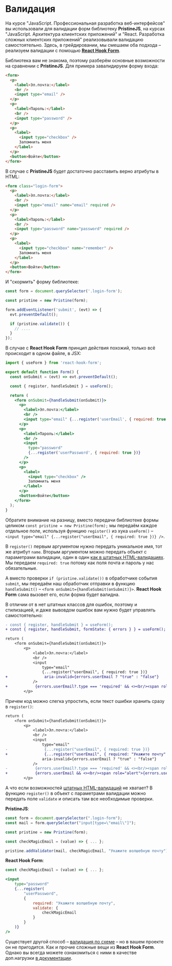# Валидация

На курсе "JavaScript. Профессиональная разработка веб-интерфейсов" вы использовали для валидации форм библиотеку **PristineJS**, на курсах "JavaScript. Архитектура клиентских приложений" и "React. Разработка сложных клиентских приложений" реализовывали валидацию самостоятельно. Здесь, в грейдировании, мы смешаем оба подхода – реализуем валидации с помощью [**React Hook Form**](https://react-hook-form.com/).

Библиотека вам не знакома, поэтому разберём основные возможности на сравнении с **PristineJS**. Для примера завалидируем форму входа:

```html
<form>
  <p>
    <label>Эл.почта:</label>
    <br />
    <input type="email" />
  </p>
  <p>
    <label>Пароль:</label>
    <br />
    <input type="password" />
  </p>
  <p>
    <label>
      <input type="checkbox" />
      Запомнить меня
    </label>
  </p>
  <button>Войти</button>
</form>
```

В случае с **PristineJS** будет достаточно расставить верно атрибуты в HTML:

```html
<form class="login-form">
  <p>
    <label>Эл.почта:</label>
    <br />
    <input type="email" name="email" required />
  </p>
  <p>
    <label>Пароль:</label>
    <br />
    <input type="password" name="password" required />
  </p>
  <p>
    <label>
      <input type="checkbox" name="remember" />
      Запомнить меня
    </label>
  </p>
  <button>Войти</button>
</form>
```

И "скормить" форму библиотеке:

```js
const form = document.querySelector('.login-form');

const pristine = new Pristine(form);

form.addEventListener('submit', (evt) => {
  evt.preventDefault();

  if (pristine.validate()) {
    // ....
  }
});
```

В случае с **React Hook Form** принцип действия похожий, только всё происходит в одном файле, в JSX:

```jsx
import { useForm } from 'react-hook-form';

export default function Form() {
  const onSubmit = (evt) => evt.preventDefault();

  const { register, handleSubmit } = useForm();

  return (
    <form onSubmit={handleSubmit(onSubmit)}>
      <p>
        <label>Эл.почта:</label>
        <br />
        <input type="email" {...register('userEmail', { required: true })} />
      </p>
      <p>
        <label>Пароль:</label>
        <br />
        <input
          type="password"
          {...register('userPassword', { required: true })}
        />
      </p>
      <p>
        <label>
          <input type="checkbox" />
          Запомнить меня
        </label>
      </p>
      <button>Войти</button>
    </form>
  );
}
```

Обратите внимание на разницу, вместо передачи библиотеке формы целиком `const pristine = new Pristine(form);` мы передаём каждое отдельное поле, используя функцию `register()` из хука `useForm()` – `<input type="email" {...register("userEmail", { required: true })} />`.

В `register()` первым аргументом нужно передать уникальное имя, тот же атрибут `name`. Вторым аргументом можно передать объект с параметрами валидации, один в один [как в штатных HTML-валидациях](https://developer.mozilla.org/en-US/docs/Learn/Forms/Form_validation). Мы передаем `required: true` потому как поля почта и пароль у нас обязательные.

А вместо проверки `if (pristine.validate())` в обработчике события `submit`, мы передаём наш обработчик отправки в функцию `handleSubmit()` – `<form onSubmit={handleSubmit(onSubmit)}>`. **React Hook Form** сама вызовет его, если форма будет валидна.

В отличии от в нет штатных классов для ошибок, поэтому и стилизацией, и даже вывовдом ошибок вам нужно будет управлять самостоятельно:

```diff
- const { register, handleSubmit } = useForm();
+ const { register, handleSubmit, formState: { errors } } = useForm();

return (
    <form onSubmit={handleSubmit(onSubmit)}>
        <p>
            <label>Эл.почта:</label>
            <br />
            <input
                type="email"
                {...register("userEmail", { required: true })}
+                aria-invalid={errors.userEmail ? "true" : "false"}
            />
+            {errors.userEmail?.type === 'required' && <><br/><span role="alert">"Укажите почту"</span></>}
        </p>
```

Причем код можно слегка упростить, если текст ошибки хранить сразу в `register()`:

```diff
return (
    <form onSubmit={handleSubmit(onSubmit)}>
        <p>
            <label>Эл.почта:</label>
            <br />
            <input
                type="email"
-                {...register("userEmail", { required: true })}
+                {...register("userEmail", { required: "Укажите почту" })}
                aria-invalid={errors.userEmail ? "true" : "false"}
            />
-            {errors.userEmail?.type === 'required' && <><br/><span role="alert">"Укажите почту"</span></>}
+            {errors.userEmail && <><br/><span role="alert">{errors.userEmail?.message}</span></>}
        </p>
```

А что если возможностей [штатных HTML-валидаций](https://developer.mozilla.org/en-US/docs/Learn/Forms/Form_validation) не хватает? В функцию `register()` в объект с параметрами валидации можно передать поле `validate` и описать там все необходимые проверки.

**PristineJS**:

```js
const form = document.querySelector(".login-form");
const mail = form.querySelector("input[type=\"email\"]");

const pristine = new Pristine(form);

const checkMagicEmail = (value) => { ... };

pristine.addValidator(mail, checkMagicEmail, "Укажите волшебную почту");
```

**React Hook Form**:

```jsx
const checkMagicEmail = (value) => { ... };

<input
    type="password"
    {...register(
        "userPassword",
        {
            required: "Укажите волшебную почту",
            validate: {
                checkMagicEmail
            }
        }
    )}
/>
```

Существует другой способ – [валидация по схеме](https://react-hook-form.com/get-started#SchemaValidation) – но в вашем проекте он не пригодится. Как и прочие сложные вещи из **React Hook Form**. Однако вы всегда можете ознакомиться с ними в качестве доп.нагрузки [в документации](https://react-hook-form.com/api).
